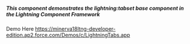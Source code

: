 ##### This component demonstrates the _lightning:tabset_ base component in the Lightning Component Framework

Demo Here <https://minerva18ltng-developer-edition.ap2.force.com/Demos/c/LightningTabs.app>
